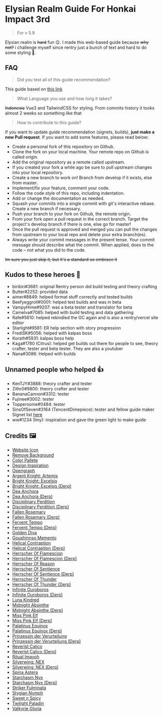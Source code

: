 # Elysian Realm Guide For Honkai Impact 3rd

> For v 5.9

Elysian realm is ~~hard~~ fun 😉. I made this web-based guide because ~~why not?~~ i challenge myself since rentry just a bunch of text and hard to do some styling 💩.


## FAQ

> Did you test all of this guide recommendation?

This guide based on [this link](https://rentry.org/hi3er)

> What Language you use and how long it takes?

~~Indonesia~~ Vue3 and TailwindCSS for styling. From commits history it tooks almost 2 weeks so something like that

> How to contribute to this guide?

If you want to update guide recommendation (signets, builds), **just make a new Pull request**. If you want to add some features, please read below:

- Create a personal fork of this repository on Github.
- Clone the fork on your local machine. Your remote repo on Github is called origin.
- Add the original repository as a remote called upstream.
- If you created your fork a while ago be sure to pull upstream changes into your local repository.
- Create a new branch to work on! Branch from develop if it exists, else from master.
- Implement/fix your feature, comment your code.
- Follow the code style of this repo, including indentation.
- Add or change the documentation as needed.
- Squash your commits into a single commit with git's interactive rebase. Create a new branch if necessary.
- Push your branch to your fork on Github, the remote origin.
- From your fork open a pull request in the correct branch. Target the project's develop branch if there is one, else go for master!
- Once the pull request is approved and merged you can pull the changes from upstream to your local repo and delete your extra branch(es).
- Always write your commit messages in the present tense. Your commit message should describe what the commit. When applied, does to the code – not what you did to the code.

~~Im sure you just skip it, but it's a standard so embrace it~~

## Kudos to these heroes 🤝

- biribiri#3681: original Rentry person did build testing and theory crafting
- Butter#2252: provided data
- aimer#8849: helped format stuff correctly and tested builds
- Beefyeggroll#0001: helped test builds and was in beta
- VampyHime#9207: was a beta tester and translator for beta
- Camelva#7085: helped with build testing and data gathering
- Rafe#5610: helped rekindled the GC again and is also a rentry/vercel site editor
- Starlight#9581: ER help section with story progression
- FrediSK#5056: helped with kalpas boss
- Korath#5931: kalpas boss help
- Kaga#1780 (Citrus): helped get builds out there for people to see, theory crafter, tester and beta tester. They are also a youtuber
- Nana#3086: Helped with builds

## Unnamed people who helped 👍

- KenTJY#3888: theory crafter and tester
- Zithr0#9800: theory crafter and tester
- BananaCannon#3312: tester
- Fujinee#3002: tester
- Topperoonie#0484: tester
- SinsOfSeven#3164 (TencentDimepiece): tester and fellow guide maker Signet list [here](https://rentry.org/elysian_realm_list)
- ww#1234 (Imy): inspiration and gave the green light to make guide

## Credits 🖼️

- [Website Icon](https://www.pixiv.net/en/artworks/94907919)
- [Remove Background](https://www.remove.bg)
- [Color Pallete](https://tailwindcss.com)
- [Design Inspiration](https://www.leagueoflegends.com/en-us/champions)
- [Opengraph](https://www.pixiv.net/en/artworks/100372126)
- [Argent Knight: Artemis](https://www.pixiv.net/en/artworks/77713036)
- [Bright Knight: Excelsis](https://www.pixiv.net/en/artworks/81986704)
- [Bright Knight: Excelsis (Derp)](https://arca.live/b/hk3rd/44117766?p=1)
- [Dea Anchora](https://www.pixiv.net/en/artworks/95211825)
- [Dea Anchora (Derp)](https://www.pixiv.net/en/artworks/86174718)
- [Disciplinary Perdition](https://www.pixiv.net/en/artworks/98398549)
- [Disciplinary Perdition (Derp)](https://www.pixiv.net/en/artworks/98641979)
- [Fallen Rosemary](https://www.pixiv.net/en/artworks/91313750)
- [Fallen Rosemary (Derp)](https://www.pixiv.net/en/artworks/83801083)
- [Fervent Tempo](https://www.pixiv.net/en/artworks/86116259)
- [Fervent Tempo (Derp)](https://www.pixiv.net/en/artworks/84409143)
- [Golden Diva](https://www.pixiv.net/en/artworks/98058332)
- [Goushinnso Memento](https://betabooru.donmai.us/posts/4606708)
- [Helical Contraption](https://www.pixiv.net/en/artworks/99897324)
- [Helical Contraption (Derp)](https://www.pixiv.net/en/artworks/100650813)
- [Herrscher Of Flamescion](https://www.pixiv.net/en/artworks/96943449)
- [Herrscher Of Flamescion (Derp)](https://www.pixiv.net/en/artworks/91895022)
- [Herrscher Of Reason](https://www.pixiv.net/en/artworks/76766584)
- [Herrscher Of Sentience](https://www.pixiv.net/en/artworks/87556591)
- [Herrscher Of Sentience (Derp)](https://www.pixiv.net/en/artworks/87340819)
- [Herrscher Of Thunder](https://www.pixiv.net/en/artworks/92120105)
- [Herrscher Of Thunder (Derp)](https://www.pixiv.net/en/artworks/82586491)
- [Infinite Ouroboros](https://www.pixiv.net/en/artworks/93655752)
- [Infinite Ouroboros (Derp)](https://www.pixiv.net/en/artworks/93540413)
- [Luna Kindred](https://www.pixiv.net/en/artworks/79556530)
- [Midnight Absinthe](https://www.pixiv.net/en/artworks/90148463)
- [Midnight Absinthe (Derp)](https://www.pixiv.net/en/artworks/93540413)
- [Miss Pink Elf](https://www.pixiv.net/en/artworks/100209041)
- [Miss Pink Elf (Derp)](https://www.pixiv.net/en/artworks/92608687)
- [Palatinus Equinox](https://www.pixiv.net/en/artworks/96196806)
- [Palatinus Equinox (Derp)](https://www.pixiv.net/en/artworks/96550981)
- [Prinzessin der Verurteilung](https://www.pixiv.net/en/artworks/89037210)
- [Prinzessin der Verurteilung (Derp)](https://www.pixiv.net/en/artworks/90136506)
- [Reverist Calico](https://www.pixiv.net/en/artworks/97488993)
- [Reverist Calico (Derp)](https://www.pixiv.net/en/artworks/97561126)
- [Ritual Imayoh](https://danbooru.donmai.us/posts/2949067)
- [Silverwing: NEX](https://www.pixiv.net/en/artworks/95967370)
- [Silverwing: NEX (Derp)](https://www.pixiv.net/en/artworks/95352520)
- [Spina Astera](https://www.pixiv.net/en/artworks/94162225)
- [Starchasm Nyx](https://www.pixiv.net/en/artworks/99095201)
- [Starchasm Nyx (Derp)](https://www.pixiv.net/en/artworks/89876583)
- [Striker Fulminata](https://www.pixiv.net/en/artworks/65310941)
- [Stygian Nymph](https://www.pixiv.net/en/artworks/93291345)
- [Sweet n Spicy](https://www.pixiv.net/en/artworks/82708620)
- [Twilight Paladin](https://www.pixiv.net/en/artworks/81324871)
- [Valkyrie Gloria](https://www.pixiv.net/en/artworks/80022875)
